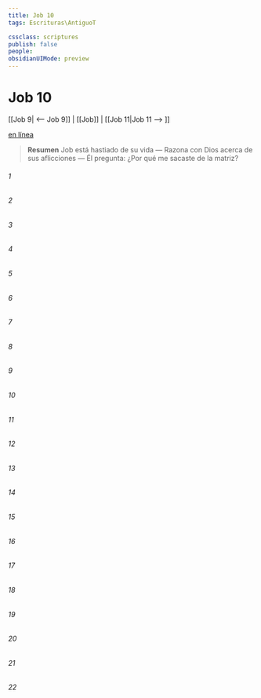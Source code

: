 ```yaml
---
title: Job 10
tags: Escrituras\AntiguoT

cssclass: scriptures
publish: false
people:
obsidianUIMode: preview
---
```


# Job 10
[[Job 9| <-- Job 9]] | [[Job]] | [[Job 11|Job 11 --> ]]

[en línea](https://churchofjesuschrist.org/study/scriptures/ot/job/10?lang=spa)

> __Resumen__
Job está hastiado de su vida — Razona con Dios acerca de sus aflicciones — Él pregunta: ¿Por qué me sacaste de la matriz?

###### 1 


###### 2 


###### 3 


###### 4 


###### 5 


###### 6 


###### 7 


###### 8 


###### 9 


###### 10 


###### 11 


###### 12 


###### 13 


###### 14 


###### 15 


###### 16 


###### 17 


###### 18 


###### 19 


###### 20 


###### 21 


###### 22 


